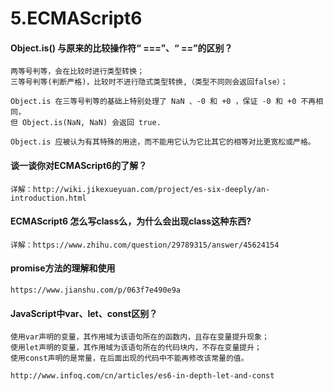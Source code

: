 # 5.ECMAScript6

#### Object.is\(\) 与原来的比较操作符“ ===”、“ ==”的区别？

```
两等号判等，会在比较时进行类型转换；
三等号判等(判断严格)，比较时不进行隐式类型转换,（类型不同则会返回false）； 

Object.is 在三等号判等的基础上特别处理了 NaN 、-0 和 +0 ，保证 -0 和 +0 不再相同，
但 Object.is(NaN, NaN) 会返回 true.

Object.is 应被认为有其特殊的用途，而不能用它认为它比其它的相等对比更宽松或严格。
```

#### 谈一谈你对ECMAScript6的了解？

```
详解：http://wiki.jikexueyuan.com/project/es-six-deeply/an-introduction.html
```

#### ECMAScript6 怎么写class么，为什么会出现class这种东西?

```
详解：https://www.zhihu.com/question/29789315/answer/45624154
```

#### promise方法的理解和使用

```
https://www.jianshu.com/p/063f7e490e9a
```

#### JavaScript中var、let、const区别？

```
使用var声明的变量，其作用域为该语句所在的函数内，且存在变量提升现象；
使用let声明的变量，其作用域为该语句所在的代码块内，不存在变量提升；
使用const声明的是常量，在后面出现的代码中不能再修改该常量的值。

http://www.infoq.com/cn/articles/es6-in-depth-let-and-const
```



